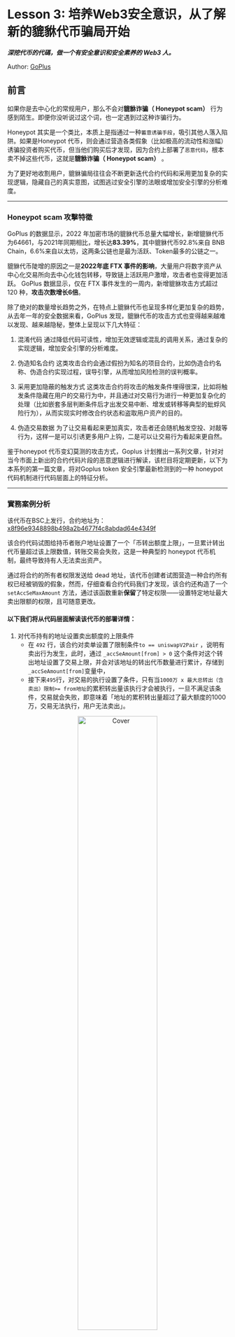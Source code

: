 
# Lesson 3: 培养Web3安全意识，从了解新的貔貅代币骗局开始

***深挖代币的代碼，做一个有安全意识和安全素养的 Web3 人。***

Author: [GoPlus](https://twitter.com/GoplusSecurity)

## 前言
如果你是去中心化的常规用户，那么不会对**貔貅诈骗（ Honeypot scam）** 行为感到陌生。即便你没听说过这个词，也一定遇到过这种诈骗行为。

Honeypot 其实是一个类比，本质上是指通过一种`蓄意诱骗手段`，吸引其他人落入陷阱。如果是Honeypot 代币，则会通过营造各类假象（比如极高的流动性和涨幅）诱骗投资者购买代币，但当他们购买后才发现，因为合约上部署了`恶意代码`，根本卖不掉这些代币，这就是**貔貅诈骗（ Honeypot scam）** 。

为了更好地收割用户，貔貅骗局往往会不断更新迭代合约代码和采用更加复杂的实现逻辑，隐藏自己的真实意图，试图逃过安全引擎的法眼或增加安全引擎的分析难度。

---

### Honeypot scam 攻擊特徵
GoPlus 的数据显示，2022 年加密市场的貔貅代币总量大幅增长，新增貔貅代币为64661，与2021年同期相比，增长达**83.39%**，其中貔貅代币92.8%来自 BNB Chain，6.6%来自以太坊，这两条公链也是最为活跃、Token最多的公链之一。

 貔貅代币陡增的原因之一是**2022年底 FTX 事件的影响**，大量用户将数字资产从中心化交易所向去中心化钱包转移，导致链上活跃用户激增，攻击者也变得更加活跃。 GoPlus 数据显示，仅在 FTX 事件发生的一周内，新增貔貅攻击方式超过 120 种，**攻击次数增长6倍**。
 
 除了绝对的数量增长趋势之外，在特点上貔貅代币也呈现多样化更加复杂的趋势，从去年一年的安全数据来看，GoPlus 发现，貔貅代币的攻击方式也变得越来越难以发现、越来越隐秘，整体上呈现以下几大特征：
 
1. 混淆代码
通过降低代码可读性，增加无效逻辑或混乱的调用关系，通过复杂的实现逻辑，增加安全引擎的分析难度。
 
2. 伪造知名合约
这类攻击合约会通过假扮为知名的项目合约，比如伪造合约名称、伪造合约实现过程，误导引擎，从而增加风险检测的误判概率。
 
3. 采用更加隐蔽的触发方式
这类攻击合约将攻击的触发条件埋得很深，比如将触发条件隐藏在用户的交易行为中，并且通过对交易行为进行一种更加复杂化的处理（比如嵌套多层判断条件后才出发交易中断、增发或转移等典型的蚍蜉风险行为），从而实现实时修改合约状态和盗取用户资产的目的。
 
4. 伪造交易数据
为了让交易看起来更加真实，攻击者还会随机触发空投、对敲等行为，这样一是可以引诱更多用户上钩，二是可以让交易行为看起来更自然。

  鉴于honeypot 代币变幻莫测的攻击方式，Goplus 计划推出一系列文章，针对对当今市面上新出的合约代码片段的恶意逻辑进行解读，该栏目将定期更新，以下为本系列的第一篇文章，将对Goplus token 安全引擎最新检测到的一种 honeypot 代码机制进行代码层面上的特征分析。

---

### 實務案例分析

该代币在BSC上发行，合约地址为：[x8f96e9348898b498a2b4677f4c8abdad64e4349f](https://bscscan.com/address/0x8f96e9348898b498a2b4677f4c8abdad64e4349f#code)
 
该合约代码试图给持币者账户地址设置了一个「币转出额度上限」，一旦累计转出代币量超过该上限数值，转账交易会失败，这是一种典型的 honeypot 代币机制，最终导致持有人无法卖出资产。

通过将合约的所有者权限发送给 dead 地址，该代币创建者试图营造一种合约所有权已经被销毁的假象，然而，仔细查看合约代码我们才发现，该合约还构造了一个 `setAccSeMaxAmount` 方法，通过该函数重新**保留**了特定权限——设置特定地址最大卖出限额的权限，且可随意更改。

#### 以下我们将从代码层面解读该代币的部署详情：

  1. 对代币持有的地址设置卖出额度的上限条件
     * 在 `492` 行，该合约对卖单设置了限制条件`to == uniswapV2Pair` ，说明有卖出行为发生，此时，通过 `_accSeAmount[from] > 0` 这个条件对这个转出地址设置了交易上限，并会对该地址的转出代币数量进行累计，存储到`_accSeAmount[from]`变量中，
     * 接下来`495`行，对交易的执行设置了条件，只有当`1000万 x 最大总转出（含卖出）限制>= from地址`的累积转出量该执行才会被执行，一旦不满足该条件，交易就会失败，即意味着「地址的累积转出量超过了最大额度的1000万，交易无法执行，用户无法卖出」。

<div align=center>
<img src="https://user-images.githubusercontent.com/107821372/212649168-4a08b1a9-1a16-4591-b0ef-3a6553730826.png" alt="Cover" width="60%"/>
</div>


2. `setAccSeMaxAmount` 方法设置最大转出限额
    - 看区块浏览器，发现合约所有权已经转给dead `0x000000000000000000000000000000000000dead`了，这意味着合约创建者已经销毁了对合约的所有控制权限。那么，这个 `_accSeMaxAmount[from]`  是在哪设置的呢？
      
    <div align=center>
    <img src="https://user-images.githubusercontent.com/107821372/212655600-ae0ca5c8-8925-4270-990f-65fc483e0e68.png" alt="Cover" width="60%"/>
    </div>
      
    - 仔细查看合约代码，我们发现，该合约中还构造了一个 `setAccSeMaxAmount` 方法，该方法可用来对某地址设置最大转出限额`_accSeMaxAmount`，且该方法只有一个唯一的执行者`contractSender1`，此变量在合约部署时赋值为了合约创建者 。

    <div align=center>
    <img src="https://user-images.githubusercontent.com/107821372/212652980-c9451d73-6be7-457a-9b14-fed54f915425.png" alt="Cover" width="60%"/>
    </div>
    
    - 此时我们确定，该合约表面上看起来似乎已`disable`了所有合约创建者的方法权限，实际上则在合约中定义了一个仅可由`contractSender1`调用的函数`setAccSeMaxAmount` ，通过该函数项目方保留了特定权限——设置特定地址最大卖出限额的权限，且可随意更改。

---

### 链下监听

通过查询合约创建者地址的交易记录，我们发现，该地址频繁调用了这个 `setAccSeMaxAmount` 方法，这意味着该合约在调用 `setAccSeMaxAmount `方法对某些地址进行最大卖出额度的限制。查看相应交易记录，我们还发现，黑客是通过链下监听搜集目标代币的买入地址，一旦发现新的持币用户地址，就将其加入黑名单中。

一旦发现这些黑名单中的地址的代币累计卖出数量超过限额，就会交易失败。

<div align=center>
<img src="https://user-images.githubusercontent.com/107821372/212800426-c8266b27-ca39-4d56-9a4a-38b57c943a14.png" alt="Cover" width="60%"/>
</div>

## 結語

随着黑客不断进化自己的攻击方式，安全防御也成为一件极具挑战的任务。

就像 GoPlus 的监测引擎永不停歇地对加密代币相关的攻击面风险进行实时监测一样，对加密安全的学习也将永不停止，只有这样，才能应对这些层出不穷且不断进化的安全风险。




